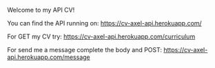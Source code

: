 Welcome to my API CV!

You can find the API running on:
https://cv-axel-api.herokuapp.com/

For GET my CV try:
https://cv-axel-api.herokuapp.com/curriculum

For send me a message complete the body and POST:
https://cv-axel-api.herokuapp.com/message